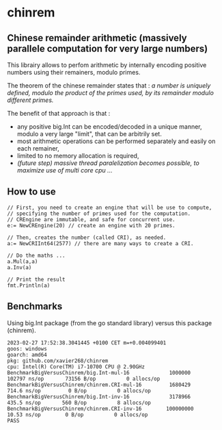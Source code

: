 # chinrem

## Chinese remainder arithmetic (massively parallele computation for very large numbers)

This librairy allows to perfom arithmetic by internally encoding positive numbers using their remainers, modulo primes.

The theorem of the chinese remainder states that : _a number is uniquely defined, modulo the product of the primes used, by its remainder modulo different primes._

The benefit of that approach is that :
* any positive big.Int can be encoded/decoded in a unique manner, modulo a very large "limit", that can be arbitrily set.
* most arithmetic operations can be performed separately and easily on each remainer,
* limited to no memory allocation is required,
* _(future step) massive thread paralelization becomes possible, to maximize use of multi core cpu ..._


## How to use 

    // First, you need to create an engine that will be use to compute,
    // specifying the number of primes used for the computation.
    // CREngine are immutable, and safe for concurrent use.
    e:= NewCREngine(20) // create an engine with 20 primes.

    // Then, creates the number (called CRI), as needed.
    a:= NewCRIInt64(2577) // there are many ways to create a CRI. 

    // Do the maths ...
    a.Mul(a,a)
    a.Inv(a)

    // Print the result 
    fmt.Println(a)

## Benchmarks

Using big.Int package (from the go standard library) versus this package (chinrem).

    2023-02-27 17:52:38.3041445 +0100 CET m=+0.004099401
    goos: windows
    goarch: amd64
    pkg: github.com/xavier268/chinrem
    cpu: Intel(R) Core(TM) i7-10700 CPU @ 2.90GHz
    BenchmarkBigVersusChinrem/big.Int-mul-16         	 1000000	    102797 ns/op	   73156 B/op	       0 allocs/op
    BenchmarkBigVersusChinrem/chinrem.CRI-mul-16     	 1680429	       714.6 ns/op	       0 B/op	       0 allocs/op
    BenchmarkBigVersusChinrem/big.Int-inv-16         	 3178966	       435.5 ns/op	     560 B/op	       8 allocs/op
    BenchmarkBigVersusChinrem/chinrem.CRI-inv-16     	100000000	        10.53 ns/op	       0 B/op	       0 allocs/op
    PASS